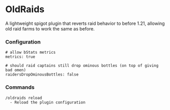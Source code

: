 # OldRaids

A lightweight spigot plugin that reverts raid behavior to before 1.21, allowing old raid farms to work the same as before.

### Configuration

```
# allow bStats metrics
metrics: true

# should raid captains still drop ominous bottles (on top of giving bad omen)
raidersDropOminousBottles: false
```

### Commands

```
/oldraids reload
  - Reload the plugin configuration
```